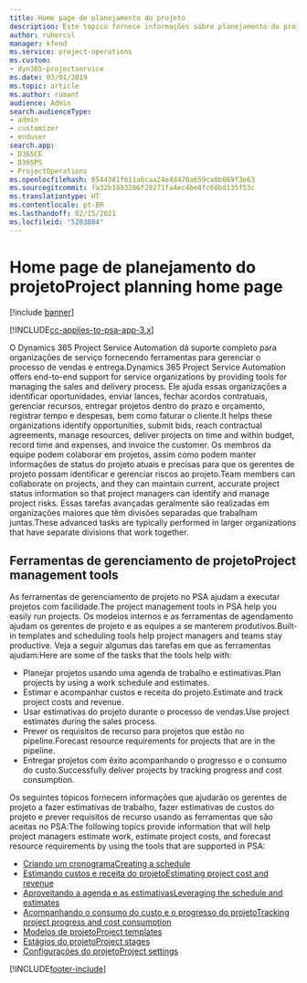 ```yaml
---
title: Home page de planejamento do projeto
description: Este tópico fornece informações sobre planejamento do projeto.
author: ruhercul
manager: kfend
ms.service: project-operations
ms.custom:
- dyn365-projectservice
ms.date: 03/01/2019
ms.topic: article
ms.author: rumant
audience: Admin
search.audienceType:
- admin
- customizer
- enduser
search.app:
- D365CE
- D365PS
- ProjectOperations
ms.openlocfilehash: 6544381f611a6caa24e4d470a659ca0b869f3e63
ms.sourcegitcommit: fa32b1893286f20271fa4ec4be8fc68bd135f53c
ms.translationtype: HT
ms.contentlocale: pt-BR
ms.lasthandoff: 02/15/2021
ms.locfileid: "5283804"
---
```

# <a name="project-planning-home-page"></a><span data-ttu-id="2fad9-103">Home page de planejamento do projeto</span><span class="sxs-lookup"><span data-stu-id="2fad9-103">Project planning home page</span></span>

[!include [banner](../includes/psa-now-project-operations.md)]

[!INCLUDE[cc-applies-to-psa-app-3.x](../includes/cc-applies-to-psa-app-3x.md)]

<span data-ttu-id="2fad9-104">O Dynamics 365 Project Service Automation dá suporte completo para organizações de serviço fornecendo ferramentas para gerenciar o processo de vendas e entrega.</span><span class="sxs-lookup"><span data-stu-id="2fad9-104">Dynamics 365 Project Service Automation offers end-to-end support for service organizations by providing tools for managing the sales and delivery process.</span></span> <span data-ttu-id="2fad9-105">Ele ajuda essas organizações a identificar oportunidades, enviar lances, fechar acordos contratuais, gerenciar recursos, entregar projetos dentro do prazo e orçamento, registrar tempo e despesas, bem como faturar o cliente.</span><span class="sxs-lookup"><span data-stu-id="2fad9-105">It helps these organizations identify opportunities, submit bids, reach contractual agreements, manage resources, deliver projects on time and within budget, record time and expenses, and invoice the customer.</span></span> <span data-ttu-id="2fad9-106">Os membros da equipe podem colaborar em projetos, assim como podem manter informações de status do projeto atuais e precisas para que os gerentes de projeto possam identificar e gerenciar riscos ao projeto.</span><span class="sxs-lookup"><span data-stu-id="2fad9-106">Team members can collaborate on projects, and they can maintain current, accurate project status information so that project managers can identify and manage project risks.</span></span> <span data-ttu-id="2fad9-107">Essas tarefas avançadas geralmente são realizadas em organizações maiores que têm divisões separadas que trabalham juntas.</span><span class="sxs-lookup"><span data-stu-id="2fad9-107">These advanced tasks are typically performed in larger organizations that have separate divisions that work together.</span></span>

## <a name="project-management-tools"></a><span data-ttu-id="2fad9-108">Ferramentas de gerenciamento de projeto</span><span class="sxs-lookup"><span data-stu-id="2fad9-108">Project management tools</span></span>

<span data-ttu-id="2fad9-109">As ferramentas de gerenciamento de projeto no PSA ajudam a executar projetos com facilidade.</span><span class="sxs-lookup"><span data-stu-id="2fad9-109">The project management tools in PSA help you easily run projects.</span></span> <span data-ttu-id="2fad9-110">Os modelos internos e as ferramentas de agendamento ajudam os gerentes de projeto e as equipes a se manterem produtivos.</span><span class="sxs-lookup"><span data-stu-id="2fad9-110">Built-in templates and scheduling tools help project managers and teams stay productive.</span></span> <span data-ttu-id="2fad9-111">Veja a seguir algumas das tarefas em que as ferramentas ajudam:</span><span class="sxs-lookup"><span data-stu-id="2fad9-111">Here are some of the tasks that the tools help with:</span></span>

- <span data-ttu-id="2fad9-112">Planejar projetos usando uma agenda de trabalho e estimativas.</span><span class="sxs-lookup"><span data-stu-id="2fad9-112">Plan projects by using a work schedule and estimates.</span></span>
- <span data-ttu-id="2fad9-113">Estimar e acompanhar custos e receita do projeto.</span><span class="sxs-lookup"><span data-stu-id="2fad9-113">Estimate and track project costs and revenue.</span></span>
- <span data-ttu-id="2fad9-114">Usar estimativas do projeto durante o processo de vendas.</span><span class="sxs-lookup"><span data-stu-id="2fad9-114">Use project estimates during the sales process.</span></span>
- <span data-ttu-id="2fad9-115">Prever os requisitos de recurso para projetos que estão no pipeline.</span><span class="sxs-lookup"><span data-stu-id="2fad9-115">Forecast resource requirements for projects that are in the pipeline.</span></span>
- <span data-ttu-id="2fad9-116">Entregar projetos com êxito acompanhando o progresso e o consumo do custo.</span><span class="sxs-lookup"><span data-stu-id="2fad9-116">Successfully deliver projects by tracking progress and cost consumption.</span></span>

<span data-ttu-id="2fad9-117">Os seguintes tópicos fornecem informações que ajudarão os gerentes de projeto a fazer estimativas de trabalho, fazer estimativas de custos do projeto e prever requisitos de recurso usando as ferramentas que são aceitas no PSA:</span><span class="sxs-lookup"><span data-stu-id="2fad9-117">The following topics provide information that will help project managers estimate work, estimate project costs, and forecast resource requirements by using the tools that are supported in PSA:</span></span>

- [<span data-ttu-id="2fad9-118">Criando um cronograma</span><span class="sxs-lookup"><span data-stu-id="2fad9-118">Creating a schedule</span></span>](project-creating.md)
- [<span data-ttu-id="2fad9-119">Estimando custos e receita do projeto</span><span class="sxs-lookup"><span data-stu-id="2fad9-119">Estimating project cost and revenue</span></span>](project-estimating.md)
- [<span data-ttu-id="2fad9-120">Aproveitando a agenda e as estimativas</span><span class="sxs-lookup"><span data-stu-id="2fad9-120">Leveraging the schedule and estimates</span></span>](project-leveraging.md)
- [<span data-ttu-id="2fad9-121">Acompanhando o consumo do custo e o progresso do projeto</span><span class="sxs-lookup"><span data-stu-id="2fad9-121">Tracking project progress and cost consumption</span></span>](project-tracking.md)
- [<span data-ttu-id="2fad9-122">Modelos de projeto</span><span class="sxs-lookup"><span data-stu-id="2fad9-122">Project templates</span></span>](project-templates.md)
- [<span data-ttu-id="2fad9-123">Estágios do projeto</span><span class="sxs-lookup"><span data-stu-id="2fad9-123">Project stages</span></span>](project-stages.md)
- [<span data-ttu-id="2fad9-124">Configurações do projeto</span><span class="sxs-lookup"><span data-stu-id="2fad9-124">Project settings</span></span>](project-settings.md)


[!INCLUDE[footer-include](../includes/footer-banner.md)]